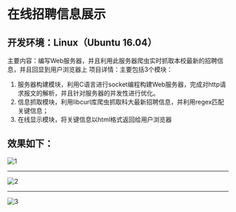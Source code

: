 # 在线招聘信息展示
## 开发环境：Linux（Ubuntu 16.04）
主要内容：编写Web服务器，并且利用此服务器爬虫实时抓取本校最新的招聘信息，并且回显到用户浏览器上
项目详情：主要包括3个模块：
1. 服务器构建模块，利用C语言进行socket编程构建Web服务器，完成对http请求报文的解析，并且针对服务器的并发性进行优化。
2. 信息抓取模块，利用libcurl库爬虫抓取科大最新招聘信息，并利用regex匹配关键信息；
3. 在线显示模块，将关键信息以html格式返回给用户浏览器

## 效果如下：

![1](https://github.com/xyandy/TinySpiderServer/blob/master/1.png)

***

![2](https://github.com/xyandy/TinySpiderServer/blob/master/2.png)

***

![3](https://github.com/xyandy/TinySpiderServer/blob/master/3.png)
